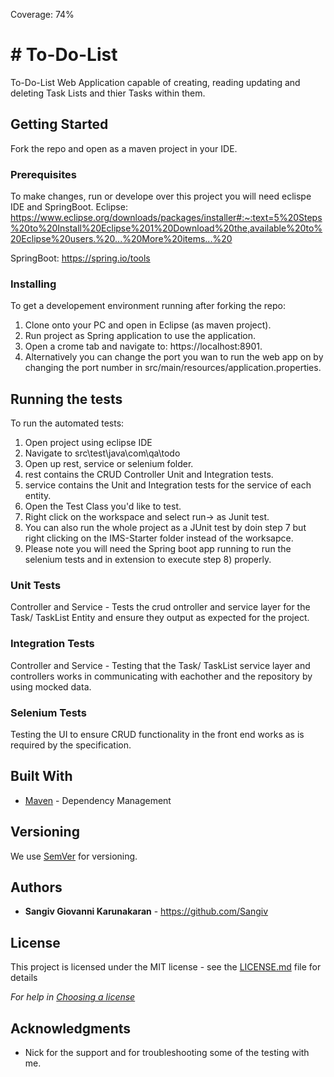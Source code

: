 Coverage: 74%
# # To-Do-List

To-Do-List Web Application capable of creating, reading updating and deleting Task Lists and thier Tasks within them. 

## Getting Started

Fork the repo and open as a maven project in your IDE.

### Prerequisites

To make changes, run or develope over this project you will need eclispe IDE and SpringBoot.
Eclipse: https://www.eclipse.org/downloads/packages/installer#:~:text=5%20Steps%20to%20Install%20Eclipse%201%20Download%20the,available%20to%20Eclipse%20users.%20...%20More%20items...%20

SpringBoot:
https://spring.io/tools

### Installing

To get a developement environment running after forking the repo:

1) Clone onto your PC and open in Eclipse (as maven project).
2) Run project as Spring application to use the application.
3) Open a crome tab and navigate to: https://localhost:8901.
4) Alternatively you can change the port you wan to run the web app on by changing the port number in src/main/resources/application.properties.

## Running the tests

To run the automated tests:

1) Open project using eclipse IDE
2) Navigate to src\test\java\com\qa\todo
3) Open up rest, service or selenium folder.
4) rest contains the CRUD Controller Unit and Integration tests.
5) service contains the Unit and Integration tests for the service of each entity.
6) Open the Test Class you'd like to test.
7) Right click on the workspace and select run-> as Junit test.
8) You can also run the whole project as a JUnit test by doin step 7 but right clicking on the IMS-Starter folder instead of the worksapce.
9) Please note you will need the Spring boot app running to run the selenium tests and in extension to execute step 8) properly. 

### Unit Tests 

Controller and Service - Tests the crud ontroller and service layer for the Task/ TaskList Entity and ensure they output as expected for the project.

### Integration Tests

Controller and Service - Testing that the Task/ TaskList service layer and controllers works in communicating with eachother and the repository by using mocked data.

### Selenium Tests

Testing the UI to ensure CRUD functionality in the front end works as is required by the specification.

## Built With

* [Maven](https://maven.apache.org/) - Dependency Management

## Versioning

We use [SemVer](http://semver.org/) for versioning.

## Authors

* **Sangiv Giovanni Karunakaran** - https://github.com/Sangiv

## License

This project is licensed under the MIT license - see the [LICENSE.md](LICENSE.md) file for details 

*For help in [Choosing a license](https://choosealicense.com/)*

## Acknowledgments

* Nick for the support and for troubleshooting some of the testing with me.
